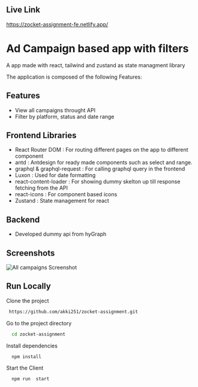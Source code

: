 
## Live Link 

https://zocket-assignment-fe.netlify.app/



# Ad Campaign based app with filters

A app made with react, tailwind and zustand as state managment library

The application is composed of the following Features:



## Features

- View all campaigns throught API
- Filter by platform, status and date range

## Frontend Libraries

- React Router DOM : For routing different pages on the app to different component
- antd : Antdesign for ready made components such as select and range.
- graphql & graphql-request : For calling graphql query in the frontend
- Luxon : Used for date formatting 
- react-content-loader : For showing dummy skelton up till response fetching from the API
- react-icons : For component based icons
- Zustand : State management for react

## Backend

- Developed dummy api from hyGraph










## Screenshots

![All campaigns Screenshot](https://github.com/akki251/zocket-assignment/blob/master/allCampaignsSS.png)

## Run Locally

Clone the project

```bash
 https://github.com/akki251/zocket-assignment.git
```

Go to the project directory

```bash
  cd zocket-assignment
```

Install dependencies

```bash
  npm install
```

Start the Client

```bash
  npm run  start
```
